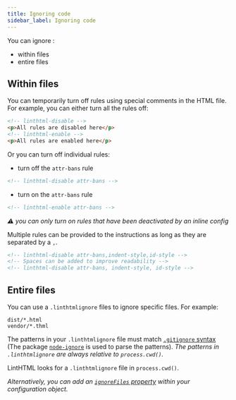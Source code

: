 ```yaml
---
title: Ignoring code
sidebar_label: Ignoring code
---
```


You can ignore :

- within files
- entire files

## Within files

You can temporarily turn off rules using special comments in the HTML file. For example, you can either turn all the rules off:

```html
<!-- linthtml-disable -->
<p>All rules are disabled here</p>
<!-- linthtml-enable -->
<p>All rules are enabled here</p>
```

Or you can turn off individual rules:

- turn off the `attr-bans` rule

```html
<!-- linthtml-disable attr-bans -->
```

- turn on the `attr-bans` rule

```html
<!-- linthtml-enable attr-bans -->
```

_⚠️ you can only turn on rules that have been deactivated by an inline config_

Multiple rules can be provided to the instructions as long as they are separated by a `,`.

```html
<!-- linthtml-disable attr-bans,indent-style,id-style -->
<!-- Spaces can be added to improve readability -->
<!-- linthtml-disable attr-bans, indent-style, id-style -->
```

## Entire files

You can use a `.linthtmlignore` files to ignore specific files. For example:

```
dist/*.html
vendor/*.thml
```

The patterns in your `.linthtmlignore` file must match [`.gitignore` syntax](https://git-scm.com/docs/gitignore) (The package [`node-ignore`](https://www.npmjs.com/package/ignore) is used to parse the patterns). _The patterns in `.linthtmlignore` are always relative to `process.cwd()`._

LintHTML looks for a `.linthtmlignore` file in `process.cwd()`.

_Alternatively, you can add an [`ignoreFiles` property](./configuration.md#exclude-files-from-linting) within your configuration object._
